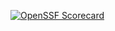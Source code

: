 
[![OpenSSF Scorecard](https://api.scorecard.dev/projects/github.com/Trendyol/go-triton-client/badge)](https://scorecard.dev/viewer/?uri=github.com/Trendyol/go-triton-client)
